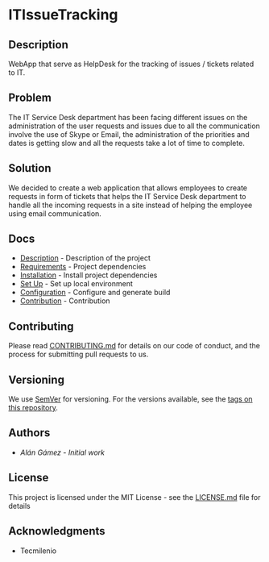 # ITIssueTracking

## Description

WebApp that serve as HelpDesk for the tracking of issues / tickets related to IT.

## Problem

The IT Service Desk department has been facing different issues on the administration of the user requests and issues due to all the communication involve the use of Skype or Email, the administration of the priorities and dates is getting slow and all the requests take a lot of time to complete.

## Solution

We decided to create a web application that allows employees to create requests in form of tickets that helps the IT Service Desk department to handle all the incoming requests in a site instead of  helping the employee using email communication.

## Docs

* [Description](https://github.com/Gamez98/ITIssueTracking/wiki/Description) - Description of the project
* [Requirements](https://github.com/Gamez98/ITIssueTracking/wiki/Requirements) - Project dependencies
* [Installation](https://github.com/Gamez98/ITIssueTracking/wiki/Install) - Install project dependencies
* [Set Up](https://github.com/Gamez98/ITIssueTracking/wiki/Set-Up) - Set up local environment
* [Configuration](https://github.com/Gamez98/ITIssueTracking/wiki/Configuration) - Configure and generate build 
* [Contribution](https://github.com/Gamez98/ITIssueTracking/wiki/Contribution) - Contribution

## Contributing

Please read [CONTRIBUTING.md](https://gist.github.com/PurpleBooth/b24679402957c63ec426) for details on our code of conduct, and the process for submitting pull requests to us.

## Versioning

We use [SemVer](http://semver.org/) for versioning. For the versions available, see the [tags on this repository](https://github.com/your/project/tags). 

## Authors

* *Alán Gámez* - *Initial work*

## License

This project is licensed under the MIT License - see the [LICENSE.md](LICENSE.md) file for details

## Acknowledgments

* Tecmilenio
